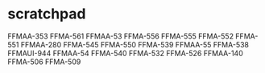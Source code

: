 # scratchpad

FFMAA-353
FFMA-561
FFMAA-53
FFMA-556
FFMA-555
FFMA-552
FFMA-551
FFMAA-280
FFMA-545
FFMA-550
FFMA-539
FFMAA-55
FFMA-538
FFMAUI-944
FFMAA-54
FFMA-540
FFMA-532
FFMA-526
FFMAA-140
FFMA-506
FFMA-509

